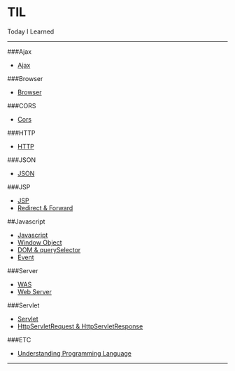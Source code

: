 TIL
===

Today I Learned

---

###Ajax<br>

-	[Ajax](https://github.com/xlffm3/TIL/blob/master/%5BAjax%5D/Ajax.md)

###Browser<br>

-	[Browser](https://github.com/xlffm3/TIL/blob/master/%5BBrowser%5D/Browser.md)

###CORS<br>

-	[Cors](https://github.com/xlffm3/TIL/blob/master/%5BCORS%5D/CORS.md)

###HTTP<br>

-	[HTTP](https://github.com/xlffm3/TIL/blob/master/%5BHTTP%5D/HTTP.md)

###JSON<br>

-	[JSON](https://github.com/xlffm3/TIL/blob/master/%5BHTTP%5D/HTTP.md)

###JSP<br>

-	[JSP](https://github.com/xlffm3/TIL/blob/master/%5BJSP%5D/JSP.md)
-	[Redirect & Forward](https://github.com/xlffm3/TIL/blob/master/%5BJSP%5D/Redirect%26Forward.md)

##Javascript<br>

-	[Javascript](https://github.com/xlffm3/TIL/blob/master/%5BJavascript%5D/Javascript.md)
-	[Window Object](https://github.com/xlffm3/TIL/blob/master/%5BJavascript%5D/Window_Object.md)
-	[DOM & querySelector](https://github.com/xlffm3/TIL/blob/master/%5BJavascript%5D/DOM%26querySelector.md)
-	[Event](https://github.com/xlffm3/TIL/blob/master/%5BJavascript%5D/Event.md)

###Server<br>

-	[WAS](https://github.com/xlffm3/TIL/blob/master/%5BServer%5D/WAS.md)
-	[Web Server](https://github.com/xlffm3/TIL/blob/master/%5BServer%5D/Web_Server.md)

###Servlet<br>

-	[Servlet](https://github.com/xlffm3/TIL/blob/master/%5BServlet%5D/Servlet.md)
-	[HttpServletRequest & HttpServletResponse](https://github.com/xlffm3/TIL/blob/master/%5BServlet%5D/HttpServletRequest%26HttpServletResponse.md)

###ETC<br>

-	[Understanding Programming Language](https://github.com/xlffm3/TIL/blob/master/%5BETC%5D/Understanding_Programming_Language.md)

---
